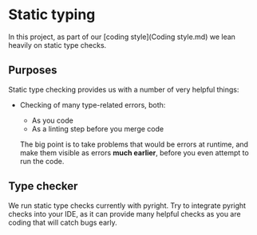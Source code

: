 # Static typing

In this project, as part of our [coding style](Coding style.md) we lean heavily on static type checks.

## Purposes

Static type checking provides us with a number of very helpful things:

- Checking of many type-related errors, both:

  - As you code
  - As a linting step before you merge code

  The big point is to take problems that would be errors at runtime, and make
  them visible as errors **much earlier**, before you even attempt to run the
  code.

## Type checker

We run static type checks currently with pyright.
Try to integrate pyright checks into your
IDE, as it can provide many helpful checks as you are coding
that will catch bugs early.
